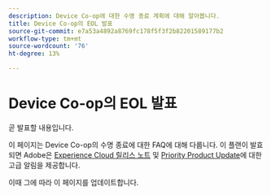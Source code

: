 ```yaml
---
description: Device Co-op에 대한 수명 종료 계획에 대해 알아봅니다.
title: Device Co-op의 EOL 발표
source-git-commit: e7a53a4892a8769fc178f5f3f2b82201589177b2
workflow-type: tm+mt
source-wordcount: '76'
ht-degree: 13%

---
```


# Device Co-op의 EOL 발표

곧 발표할 내용입니다.

이 페이지는 Device Co-op의 수명 종료에 대한 FAQ에 대해 다룹니다. 이 플랜이 발효되면 Adobe은 [Experience Cloud 릴리스 노트](https://experienceleague.adobe.com/docs/release-notes/experience-cloud/current.html) 및 [Priority Product Update](https://www.adobe.com/kr/subscription/priority-product-update.html)에 대한 고급 알림을 제공합니다.

이때 그에 따라 이 페이지를 업데이트합니다.
